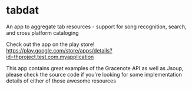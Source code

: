 tabdat
======

An app to aggregate tab resources - support for song recognition, search, and cross platform cataloging

Check out the app on the play store!
https://play.google.com/store/apps/details?id=thproject.test.com.myapplication

This app contains great examples of the Gracenote API as well as Jsoup, please check the source code if you're looking for some implementation details of either of those awesome resources
